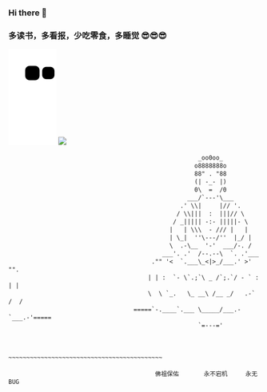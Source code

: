 ### Hi there 👋
### 多读书，多看报，少吃零食，多睡觉 😎😎😎
<!-- 
<div align="center" ><img order-radius="100px" src="https://raw.githubusercontent.com/abhisheknaiidu/abhisheknaiidu/master/code.gif"/></div>
<br>
 -->


<!-- 贪吃蛇代码贡献图 -->
![](https://raw.githubusercontent.com/zhzhang12138/zhzhang12138/main/assets/github-contribution-grid-snake.svg)
![](https://ghproxy.com/https://raw.githubusercontent.com/zhzhang12138/zhzhang12138/main/assets/github-contribution-grid-snake.svg)

                                                         _oo0oo_
                                                        o8888888o
                                                        88" . "88
                                                        (| -_- |)
                                                        0\  =  /0
                                                      ___/`---'\___
                                                    .' \\|     |// '.
                                                   / \\|||  :  |||// \
                                                  / _||||| -:- |||||- \
                                                 |   | \\\  - /// |   |
                                                 | \_|  ''\---/''  |_/ |
                                                 \  .-\__  '-'  ___/-. /
                                               ___'. .'  /--.--\  `. .'___
                                            ."" '<  `.___\_<|>_/___.' >' "".
                                           | | :  `- \`.;`\ _ /`;.`/ - ` : | |
                                           \  \ `_.   \_ __\ /__ _/   .-` /  /
                                       =====`-.____`.___ \_____/___.-`___.-'=====
                                                         `=---='


                                       ~~~~~~~~~~~~~~~~~~~~~~~~~~~~~~~~~~~~~~~~~~~

                                             佛祖保佑       永不宕机     永无BUG


<!-- metrics 基础资料 -->
<!-- ![Metrics](https://metrics.lecoq.io/zhzhang12138?template=classic&notable=1&base=header%2C%20activity%2C%20community%2C%20repositories%2C%20metadata&base.indepth=false&base.hireable=false&base.skip=false&notable=false&notable.from=organization&notable.repositories=false&notable.indepth=false&notable.types=commit&notable.self=false&config.timezone=Asia%2FShanghai)
<br> -->

<!-- 敲代码的图片
<img align="right" alt="GIF" src="https://github.com/abhisheknaiidu/abhisheknaiidu/blob/master/code.gif?raw=true" width="500" height="320" />
 -->
